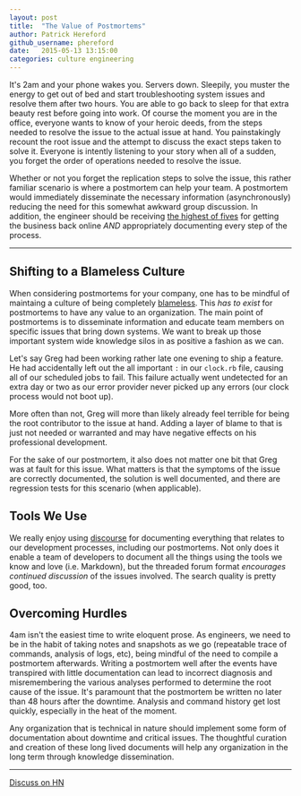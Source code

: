 ```yaml
---
layout: post
title:  "The Value of Postmortems"
author: Patrick Hereford
github_username: phereford
date:   2015-05-13 13:15:00
categories: culture engineering
---
```


It's 2am and your phone wakes you. Servers down. Sleepily, you muster the energy
to get out of bed and start troubleshooting system issues and resolve them after
two hours. You are able to go back to sleep for that extra beauty rest
before going into work. Of course the moment you are in the office, everyone
wants to know of your heroic deeds, from the steps needed to resolve the issue
to the actual issue at hand. You painstakingly recount the root issue and the
attempt to discuss the exact steps taken to solve it. Everyone is intently
listening to your story when all of a sudden, you forget the order of operations
needed to resolve the issue.

Whether or not you forget the replication steps to solve the issue, this 
rather familiar scenario is where a postmortem can help your team. A postmortem
would immediately disseminate the necessary information (asynchronously)
reducing the need for this somewhat awkward group discussion. In addition,
the engineer should be receiving [the highest of fives](http://media.giphy.com/media/Cp9cUJc4hgNvG/giphy.gif)
for getting the business back online _AND_ appropriately documenting every
step of the process.
  
---
  
## Shifting to a Blameless Culture
When considering postmortems for your company, one has to be mindful of
maintaing a culture of being completely [blameless](https://codeascraft.com/2012/05/22/blameless-postmortems/).
This _has to exist_ for postmortems to have any value to an organization.
The main point of postmortems is to disseminate information and educate team 
members on specific issues that bring down systems. We want to break up those
important system wide knowledge silos in as positive a fashion as we can.
  
Let's say Greg had been working rather late one evening to ship a feature. He had
accidentally left out the all important `:` in our `clock.rb` file, causing all
of our scheduled jobs to fail. This failure actually went undetected for an
extra day or two as our error provider never picked up any errors (our clock
process would not boot up).
  
More often than not, Greg will more than likely already feel terrible for being
the root contributor to the issue at hand. Adding a layer of blame to that is
just not needed or warranted and may have negative effects on his professional
development.
  
For the sake of our postmortem, it also does not matter one bit that Greg was at 
fault for this issue. What matters is that the symptoms of the issue are 
correctly documented, the solution is well documented, and there are regression
tests for this scenario (when applicable).

## Tools We Use
We really enjoy using [discourse](https://github.com/discourse/discourse) for
documenting everything that relates to our development processes, including
our postmortems. Not only does it enable a team of 
developers to document all the things using the tools we know and love
(i.e. Markdown), but the threaded forum format _encourages continued discussion_ 
of the issues involved. The search quality is pretty good, too.
  
## Overcoming Hurdles
4am isn't the easiest time to write eloquent prose. As engineers, we need to be in 
the habit of taking notes and snapshots as we go (repeatable trace of commands,
analysis of logs, etc), being mindful of the need to compile a postmortem afterwards.
Writing a postmortem well after the events have
transpired with little documentation can lead to incorrect diagnosis and
misremembering the various analyses performed to determine the root cause of the
issue.  It's paramount that the postmortem be written no later than 48 hours after the
downtime. Analysis and command history get lost quickly, especially in the heat
of the moment.

Any organization that is technical in nature should implement some form of 
documentation about downtime and critical issues. The thoughtful curation and 
creation of these long lived documents will help any organization in the long
term through knowledge dissemination.

___

[Discuss on HN]()
